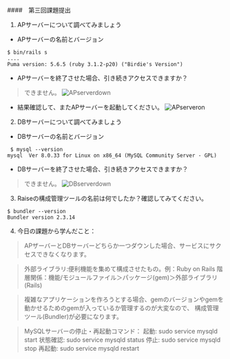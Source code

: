 ####　第三回課題提出

1. APサーバーについて調べてみましょう
* APサーバーの名前とバージョン
~~~~
$ bin/rails s
....
Puma version: 5.6.5 (ruby 3.1.2-p20) ("Birdie's Version")
~~~~
* APサーバーを終了させた場合、引き続きアクセスできますか？
> できません。
![APserverdown](https://i.ibb.co/RY3Lj2y/APserverdown.png)
* 結果確認して、またAPサーバーを起動してください。
![APserveron](https://i.ibb.co/cxN3vCb/APserveron.png)
2. DBサーバーについて調べてみましょう
* DBサーバーの名前とバージョン
~~~~
 $ mysql --version
mysql  Ver 8.0.33 for Linux on x86_64 (MySQL Community Server - GPL)
~~~~
* DBサーバーを終了させた場合、引き続きアクセスできますか？
> できません。
![DBserverdown](https://i.ibb.co/3pkcc31/DBserverdown.png)
3. Raiseの構成管理ツールの名前は何でしたか？確認してみてください。
~~~~
$ bundler --version
Bundler version 2.3.14
~~~~
4. 今日の課題から学んだこと：

> APザーバーとDBサーバーどちらか一つダウンした場合、サービスにサクセスできなくなります。

> 外部ライブラリ:便利機能を集めて構成させたもの。例：Ruby on Rails
階層関係：機能/モジュールファイル＞パッケージ(gem)＞外部ライブラリ(Rails)

> 複雑なアプリケーションを作ろうとする場合、gemのバージョンやgemを動かせるためのgemが入っているか管理するのが大変なので、
構成管理ツール(Bundler)が必要になります。

> MySQLサーバーの停止・再起動コマンド：
起動:  sudo service mysqld start
状態確認:  sudo service mysqld status
停止: sudo service mysqld stop
再起動: sudo service mysqld restart